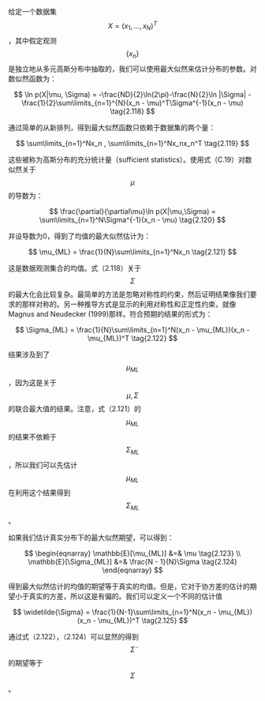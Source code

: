 给定一个数据集 $$ X = (x_1,...,x_N)^T $$，其中假定观测$$ \{x_n\} $$是独立地从多元高斯分布中抽取的，我们可以使用最大似然来估计分布的参数。对数似然函数为：    

$$
\ln p(X|\mu, \Sigma) = -\frac{ND}{2}\ln(2\pi)-\frac{N}{2}\ln |\Sigma| - \frac{1}{2}\sum\limits_{n=1}^{N}(x_n - \mu)^T\Sigma^{-1}(x_n - \mu) \tag{2.118}
$$

通过简单的从新排列，得到最大似然函数只依赖于数据集的两个量：    

$$ \sum\limits_{n=1}^Nx_n , \sum\limits_{n=1}^Nx_nx_n^T \tag{2.119} $$ 

这些被称为高斯分布的充分统计量（sufficient statistics）。使用式（C.19）对数似然关于$$ \mu $$的导数为：    

$$
\frac{\partial}{\partial\mu}\ln p(X|\mu,\Sigma) = \sum\limits_{n=1}^N\Sigma^{-1}(x_n - \mu) \tag{2.120}
$$

并设导数为0，得到了均值的最大似然估计为：    

$$
\mu_{ML} = \frac{1}{N}\sum\limits_{n=1}^Nx_n \tag{2.121}
$$

这是数据观测集合的均值。式（2.118）关于$$ \Sigma $$的最大化会比较复杂。最简单的方法是忽略对称性的约束，然后证明结果像我们要求的那样对称的。另一种推导方式是显示的利用对称性和正定性约束，就像Magnus and Neudecker (1999)那样。符合预期的结果的形式为：    

$$
\Sigma_{ML} = \frac{1}{N}\sum\limits_{n=1}^N(x_n - \mu_{ML})(x_n - \mu_{ML})^T \tag{2.122}
$$

结果涉及到了$$ \mu_{ML} $$，因为这是关于$$ \mu, \Sigma $$的联合最大值的结果。注意，式（2.121）的$$ \mu_{ML} $$的结果不依赖于$$ \Sigma_{ML} $$，所以我们可以先估计$$ \mu_{ML} $$在利用这个结果得到$$ \Sigma_{ML} $$。    

如果我们估计真实分布下的最大似然期望，可以得到：    

$$
\begin{eqnarray}
\mathbb{E}[\mu_{ML}] &=& \mu \tag{2.123} \\
\mathbb{E}[\Sigma_{ML}] &=& \frac{N - 1}{N}\Sigma \tag{2.124}
\end{eqnarray}
$$    

得到最大似然估计的均值的期望等于真实的均值。但是，它对于协方差的估计的期望小于真实的方差，所以这是有偏的。我们可以定义一个不同的估计值    

$$
\widetilde{\Sigma} = \frac{1}{N-1}\sum\limits_{n=1}^N(x_n - \mu_{ML})(x_n - \mu_{ML})^T \tag{2.125}
$$

通过式（2.122），（2.124）可以显然的得到$$ \widetilde{\Sigma} $$的期望等于$$ \Sigma $$。
